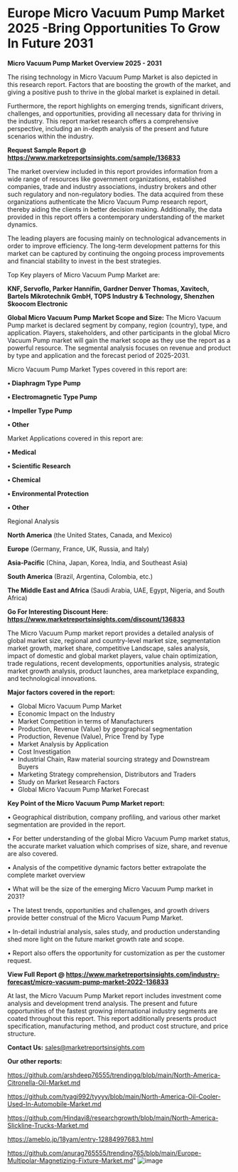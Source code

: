 # Europe Micro Vacuum Pump Market 2025 -Bring Opportunities To Grow In Future 2031

<Strong> Micro Vacuum Pump Market Overview 2025 - 2031</strong>

The rising technology in Micro Vacuum Pump Market is also depicted in this research report. Factors that are boosting the growth of the market, and giving a positive push to thrive in the global market is explained in detail.

Furthermore, the report highlights on emerging trends, significant drivers, challenges, and opportunities, providing all necessary data for thriving in the industry. This report market research offers a comprehensive perspective, including an in-depth analysis of the present and future scenarios within the industry.

<strong>Request Sample Report @ <a href=https://www.marketreportsinsights.com/sample/136833>https://www.marketreportsinsights.com/sample/136833</a></strong>

The market overview included in this report provides information from a wide range of resources like government organizations, established companies, trade and industry associations, industry brokers and other such regulatory and non-regulatory bodies. The data acquired from these organizations authenticate the Micro Vacuum Pump research report, thereby aiding the clients in better decision making. Additionally, the data provided in this report offers a contemporary understanding of the market dynamics.

The leading players are focusing mainly on technological advancements in order to improve efficiency. The long-term development patterns for this market can be captured by continuing the ongoing process improvements and financial stability to invest in the best strategies.

Top Key players of Micro Vacuum Pump Market are:

<strong>KNF, Servoflo, Parker Hannifin, Gardner Denver Thomas, Xavitech, Bartels Mikrotechnik GmbH, TOPS Industry & Technology, Shenzhen Skoocom Electronic</strong>

<strong><b>Global Micro Vacuum Pump Market Scope and Size:</b></strong>
The Micro Vacuum Pump market is declared segment by company, region (country), type, and application. Players, stakeholders, and other participants in the global Micro Vacuum Pump market will gain the market scope as they use the report as a powerful resource. The segmental analysis focuses on revenue and product by type and application and the forecast period of 2025-2031.

Micro Vacuum Pump Market Types covered in this report are:

<strong>• Diaphragm Type Pump

• Electromagnetic Type Pump

• Impeller Type Pump

• Other</strong>

Market Applications covered in this report are:

<strong>• Medical

• Scientific Research

• Chemical

• Environmental Protection

• Other</strong> 

Regional Analysis

<strong>North America</strong> (the United States, Canada, and Mexico)

<strong>Europe</strong> (Germany, France, UK, Russia, and Italy)

<strong>Asia-Pacific</strong> (China, Japan, Korea, India, and Southeast Asia)

<strong>South America</strong> (Brazil, Argentina, Colombia, etc.)

<strong>The Middle East and Africa</strong> (Saudi Arabia, UAE, Egypt, Nigeria, and South Africa)

<strong>Go For Interesting Discount Here: <a href=https://www.marketreportsinsights.com/discount/136833>https://www.marketreportsinsights.com/discount/136833</a></strong>

The Micro Vacuum Pump market report provides a detailed analysis of global market size, regional and country-level market size, segmentation market growth, market share, competitive Landscape, sales analysis, impact of domestic and global market players, value chain optimization, trade regulations, recent developments, opportunities analysis, strategic market growth analysis, product launches, area marketplace expanding, and technological innovations.

<strong><b>Major factors covered in the report:</b></strong>
<ul>
  <li>Global Micro Vacuum Pump Market </li>
  <li>Economic Impact on the Industry</li>
  <li>Market Competition in terms of Manufacturers</li>
  <li>Production, Revenue (Value) by geographical segmentation</li>
  <li>Production, Revenue (Value), Price Trend by Type</li>
  <li>Market Analysis by Application</li>
  <li>Cost Investigation</li>
  <li>Industrial Chain, Raw material sourcing strategy and Downstream Buyers</li>
  <li>Marketing Strategy comprehension, Distributors and Traders</li>
  <li>Study on Market Research Factors</li>
  <li>Global Micro Vacuum Pump Market Forecast</li>
</ul>

<strong><b>Key Point of the Micro Vacuum Pump Market report:</b></strong>

• Geographical distribution, company profiling, and various other market segmentation are provided in the report.

• For better understanding of the global Micro Vacuum Pump market status, the accurate market valuation which comprises of size, share, and revenue are also covered.

• Analysis of the competitive dynamic factors better extrapolate the complete market overview

• What will be the size of the emerging Micro Vacuum Pump market in 2031?

• The latest trends, opportunities and challenges, and growth drivers provide better construal of the Micro Vacuum Pump Market.

• In-detail industrial analysis, sales study, and production understanding shed more light on the future market growth rate and scope.

• Report also offers the opportunity for customization as per the customer request.

<strong><b>View Full Report @ <a href=https://www.marketreportsinsights.com/industry-forecast/micro-vacuum-pump-market-2022-136833>https://www.marketreportsinsights.com/industry-forecast/micro-vacuum-pump-market-2022-136833</a></b></strong>


At last, the Micro Vacuum Pump Market report includes investment come analysis and development trend analysis. The present and future opportunities of the fastest growing international industry segments are coated throughout this report. This report additionally presents product specification, manufacturing method, and product cost structure, and price structure.

<strong>Contact Us:</strong>
sales@marketreportsinsights.com

<strong>Our other reports:</strong>

<a href=https://github.com/arshdeep76555/trendingg/blob/main/North-America-Citronella-Oil-Market.md>https://github.com/arshdeep76555/trendingg/blob/main/North-America-Citronella-Oil-Market.md</a>

<a href=https://github.com/tyagi992/tyyyy/blob/main/North-America-Oil-Cooler-Used-In-Automobile-Market.md>https://github.com/tyagi992/tyyyy/blob/main/North-America-Oil-Cooler-Used-In-Automobile-Market.md</a>

<a href=https://github.com/Hindavi8/researchgrowth/blob/main/North-America-Slickline-Trucks-Market.md>https://github.com/Hindavi8/researchgrowth/blob/main/North-America-Slickline-Trucks-Market.md</a>

<a href=https://ameblo.jp/18yam/entry-12884997683.html>https://ameblo.jp/18yam/entry-12884997683.html</a>

<a href=https://github.com/anurag765555/trending765/blob/main/Europe-Multipolar-Magnetizing-Fixture-Market.md>https://github.com/anurag765555/trending765/blob/main/Europe-Multipolar-Magnetizing-Fixture-Market.md</a>"
![image](https://github.com/user-attachments/assets/1a720955-095f-403b-89cc-31c9213ef699)
